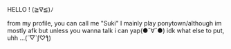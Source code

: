 HELLO ! (≧∇≦)ﾉ

from my profile, you can call me "Suki" I mainly play ponytown/although im mostly afk but unless you wanna talk i can yap(●ˇ∀ˇ●) 
idk what else to put, uhh
...(´▽`ʃ♡ƪ)
